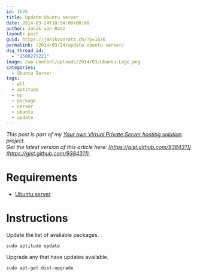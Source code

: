 ```yaml
---
id: 1676
title: Update Ubuntu server
date: 2014-03-24T18:34:00+00:00
author: Janik von Rotz
layout: post
guid: https://janikvonrotz.ch/?p=1676
permalink: /2014/03/24/update-ubuntu-server/
dsq_thread_id:
  - "2500275221"
image: /wp-content/uploads/2014/03/Ubuntu-Logo.png
categories:
  - Ubuntu Server
tags:
  - all
  - aptitude
  - os
  - package
  - server
  - ubuntu
  - update
---
```

*This post is part of my [Your own Virtual Private Server hosting solution](https://janikvonrotz.ch/your-own-virtual-private-server-hosting-solution/) project.*  
*Get the latest version of this article here: [https://gist.github.com/9384311](https://gist.github.com/9384311).* 

# Requirements

* [Ubuntu server](https://janikvonrotz.ch/2014/03/13/deploy-ubuntu-server/)
<!--more-->
# Instructions

Update the list of available packages.

    sudo aptitude update
    
Upgrade any that have updates available.

    sudo apt-get dist-upgrade